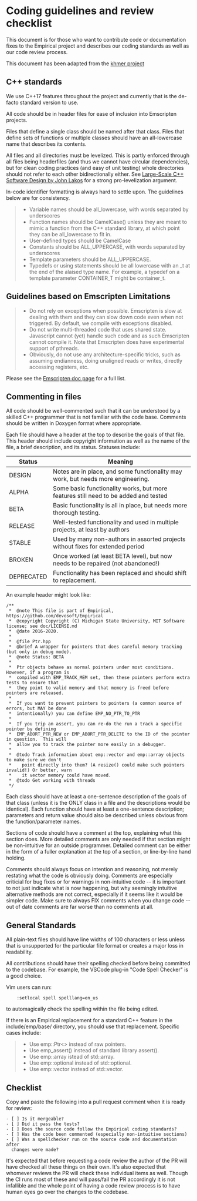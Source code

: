 # Coding guidelines and review checklist

This document is for those who want to contribute code or documentation
fixes to the Empirical project and describes our coding standards as
well as our code review process.

This document has been adapted from the [khmer
project](https://khmer.readthedocs.org/en/v1.4.1/dev/coding-guidelines-and-review.html)

## C++ standards

We use C++17 features throughout the project and currently that is the
de-facto standard version to use.

All code should be in header files for ease of inclusion into Emscripten
projects.

Files that define a single class should be named after that class. Files
that define sets of functions or multiple classes should have an
all-lowercase name that describes its contents.

All files and all directories must be levelized. This is partly enforced
through all files being headerfiles (and thus we cannot have circular
dependencies), but for clean coding practices (and easy of unit testing)
whole directories should not refer to each other bidirectionally either.
See [Large-Scale C++ Software Design by John
Lakos](http://www.amazon.com/Large-Scale-Software-Design-John-Lakos/dp/0201633620/)
for a strong pro-levelization argument.

In-code identifier formatting is always hard to settle upon. The
guidelines below are for consistency.

> -   Variable names should be all_lowercase, with words separated by
>     underscores
> -   Function names should be CamelCase() unless they are meant to
>     mimic a function from the C++ standard library, at which point
>     they can be all_lowercase to fit in.
> -   User-defined types should be CamelCase
> -   Constants should be ALL_UPPERCASE, with words separated by
>     underscores
> -   Template parameters should be ALL_UPPERCASE.
> -   Typedefs or using statements should be all lowercase with an _t at
>     the end of the alaised type name.
>     For example, a typedef on a template parameter CONTAINER_T might be
>     container_t.

## Guidelines based on Emscripten Limitations

> -   Do not rely on exceptions when possible. Emscripten is slow at
>     dealing with them and they can slow down code even when not
>     triggered.  By default, we compile with exceptions disabled.
> -   Do not write multi-threaded code that uses shared state.
>     Javascript cannot (yet) handle such code and as such Emscripten
>     cannot compile it. Note that Emscripten does have experimental
>     support of pthreads.
> -   Obviously, do not use any architecture-specific tricks, such as
>     assuming endianness, doing unaligned reads or writes, directly
>     accessing registers, etc.

Please see the [Emscripten doc
page](https://kripken.github.io/emscripten-site/docs/porting/guidelines/portability_guidelines.html)
for a full list.

## Commenting in files

All code should be well-commented such that it can be understood by a skilled
C++ programmer that is not familiar with the code base.  Comments should be
written in Doxygen format where appropriate.

Each file should have a header at the top to describe the goals of that file.
This header should include copyright information as well as the name of the file,
a brief description, and its status.  Statuses include:

| Status | Meaning
| ------ | -------
| DESIGN | Notes are in place, and some functionality may work, but needs more engineering.
| ALPHA | Some basic functionality works, but more features still need to be added and tested
| BETA | Basic functionality is all in place, but needs more thorough testing.
| RELEASE | Well-tested functionality and used in multiple projects, at least by authors
| STABLE | Used by many non-authors in assorted projects without fixes for extended period
| BROKEN | Once worked (at least BETA level), but now needs to be repaired (not abandoned!)
| DEPRECATED | Functionality has been replaced and should shift to replacement.

An example header might look like:

```
/**
 *  @note This file is part of Empirical, https://github.com/devosoft/Empirical
 *  @copyright Copyright (C) Michigan State University, MIT Software license; see doc/LICENSE.md
 *  @date 2016-2020.
 *
 *  @file Ptr.hpp
 *  @brief A wrapper for pointers that does careful memory tracking (but only in debug mode).
 *  @note Status: BETA
 *
 *  Ptr objects behave as normal pointers under most conditions.  However, if a program is
 *  compiled with EMP_TRACK_MEM set, then these pointers perform extra tests to ensure that
 *  they point to valid memory and that memory is freed before pointers are released.
 *
 *  If you want to prevent pointers to pointers (a common source of errors, but MAY be done
 *  intentionally) you can define EMP_NO_PTR_TO_PTR
 * 
 *  If you trip an assert, you can re-do the run a track a specific pointer by defining
 *  EMP_ABORT_PTR_NEW or EMP_ABORT_PTR_DELETE to the ID of the pointer in question.  This will
 *  allow you to track the pointer more easily in a debugger.
 *
 *  @todo Track information about emp::vector and emp::array objects to make sure we don't
 *    point directly into them? (A resize() could make such pointers invalid!) Or better, warn
 *    it vector memory could have moved.
 *  @todo Get working with threads
 */
 ```

Each class should have at least a one-sentence description of the goals of that
class (unless it is the ONLY class in a file and the descriptions would be identical).
Each function should have at least a one-sentence description; parameters and 
return value should also be described unless obvious from the function/parameter names.

Sections of code should have a comment at the top, explaining what this section does.
More detailed comments are only needed if that section might be non-intuitive for an
outside programmer.  Detailed comment can be either in the form of a fuller explanation
at the top of a section, or line-by-line hand holding.

Comments should always focus on intention and reasoning, not merely restating
what the code is obviously doing.
Comments are especially criticial for bug fixes or for warnings in non-intuitive
code -- it is important to not just indicate what is now happening, but why
seemingly intuitive alternative methods are not correct, especially if it seems like it
would be simpler code.
Make sure to always FIX comments when you change code -- out of date comments
are far worse than no comments at all.


## General Standards

All plain-text files should have line widths of 100 characters or less
unless that is unsupported for the particular file format or creates a
major loss in readability.

All contributions should have their spelling checked before being
committed to the codebase.  For example, the VSCode plug-in
"Code Spell Checker" is a good choice.

Vim users can run:

```
    :setlocal spell spelllang=en_us
```

to automagically check the spelling within the file being edited.

If there is an Empirical replacement for a standard C++ feature in 
the include/emp/base/ directory, you should use that replacement.
Specific cases include:
> -  Use emp::Ptr<> instead of raw pointers.
> -  Use emp_assert() instead of standard library assert().
> -  Use emp::array istead of std::array.
> -  Use emp::optional instead of std::optional.
> -  Use emp::vector instead of std::vector.


## Checklist

Copy and paste the following into a pull request comment when it is
ready for review:

    - [ ] Is it mergeable?
    - [ ] Did it pass the tests?
    - [ ] Does the source code follow the Empirical coding standards?
    - [ ] Has the code been commented (especially non-intuitive sections)
    - [ ] Was a spellchecker run on the source code and documentation after
      changes were made?

It's expected that before requesting a code review the author of the PR
will have checked all these things on their own. It's also expected
that whomever reviews the PR will check these individual items as well.
Though the CI runs most of these and will pass/fail the PR accordingly
it is not infallible and the whole point of having a code review process
is to have human eyes go over the changes to the codebase.
